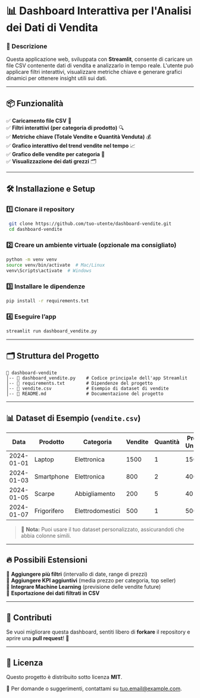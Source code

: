 # 📊 Dashboard Interattiva per l'Analisi dei Dati di Vendita

### 🚀 Descrizione
Questa applicazione web, sviluppata con **Streamlit**, consente di caricare un file CSV contenente dati di vendita e analizzarlo in tempo reale. L'utente può applicare filtri interattivi, visualizzare metriche chiave e generare grafici dinamici per ottenere insight utili sui dati.

---

## 📦 Funzionalità
✅ **Caricamento file CSV** 📂  
✅ **Filtri interattivi (per categoria di prodotto)** 🔍  
✅ **Metriche chiave (Totale Vendite e Quantità Venduta)** 💰  
✅ **Grafico interattivo del trend vendite nel tempo** 📈  
✅ **Grafico delle vendite per categoria** 🎯  
✅ **Visualizzazione dei dati grezzi** 🗂️  

---

## 🛠️ Installazione e Setup

### 1️⃣ Clonare il repository
```bash
 git clone https://github.com/tuo-utente/dashboard-vendite.git
 cd dashboard-vendite
```

### 2️⃣ Creare un ambiente virtuale (opzionale ma consigliato)
```bash
python -m venv venv
source venv/bin/activate  # Mac/Linux
venv\Scripts\activate  # Windows
```

### 3️⃣ Installare le dipendenze
```bash
pip install -r requirements.txt
```

### 4️⃣ Eseguire l’app
```bash
streamlit run dashboard_vendite.py
```

---

## 🗂️ Struttura del Progetto
```
📂 dashboard-vendite
│-- 📜 dashboard_vendite.py    # Codice principale dell'app Streamlit
│-- 📜 requirements.txt        # Dipendenze del progetto
│-- 📜 vendite.csv             # Esempio di dataset di vendite
│-- 📜 README.md               # Documentazione del progetto
```

---

## 📊 Dataset di Esempio (`vendite.csv`)

| Data       | Prodotto   | Categoria       | Vendite | Quantità | Prezzo Unitario |
|------------|-----------|----------------|---------|---------|----------------|
| 2024-01-01 | Laptop    | Elettronica    | 1500    | 1       | 1500           |
| 2024-01-03 | Smartphone| Elettronica    | 800     | 2       | 400            |
| 2024-01-05 | Scarpe    | Abbigliamento  | 200     | 5       | 40             |
| 2024-01-07 | Frigorifero | Elettrodomestici | 500 | 1       | 500            |

> 📌 **Nota:** Puoi usare il tuo dataset personalizzato, assicurandoti che abbia colonne simili.

---

## 🔥 Possibili Estensioni
🔹 **Aggiungere più filtri** (intervallo di date, range di prezzi)  
🔹 **Aggiungere KPI aggiuntivi** (media prezzo per categoria, top seller)  
🔹 **Integrare Machine Learning** (previsione delle vendite future)  
🔹 **Esportazione dei dati filtrati in CSV**  

---

## 🤝 Contributi
Se vuoi migliorare questa dashboard, sentiti libero di **forkare** il repository e aprire una **pull request**! 🚀

---

## 📜 Licenza
Questo progetto è distribuito sotto licenza **MIT**.

📧 Per domande o suggerimenti, contattami su [tuo.email@example.com](mailto:tuo.email@example.com).

